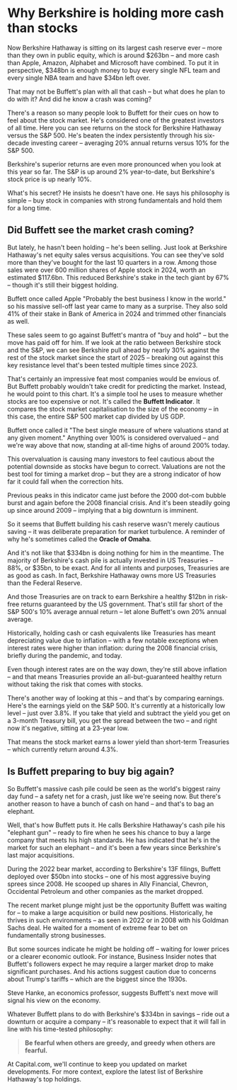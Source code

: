 # Why Berkshire is holding more cash than stocks

Now Berkshire Hathaway is sitting on its largest cash reserve ever – more than they own in public equity, which is around $263bn – and more cash than Apple, Amazon, Alphabet and Microsoft have combined. To put it in perspective, $348bn is enough money to buy every single NFL team and every single NBA team and have $34bn left over.

That may not be Buffett's plan with all that cash – but what does he plan to do with it? And did he know a crash was coming?

There's a reason so many people look to Buffett for their cues on how to feel about the stock market. He's considered one of the greatest investors of all time. Here you can see returns on the stock for Berkshire Hathaway versus the S&P 500. He's beaten the index persistently through his six-decade investing career – averaging 20% annual returns versus 10% for the S&P 500.

Berkshire's superior returns are even more pronounced when you look at this year so far. The S&P is up around 2% year-to-date, but Berkshire's stock price is up nearly 10%.

What's his secret? He insists he doesn't have one. He says his philosophy is simple – buy stock in companies with strong fundamentals and hold them for a long time.

## Did Buffett see the market crash coming?

But lately, he hasn't been holding – he's been selling. Just look at Berkshire Hathaway's net equity sales versus acquisitions. You can see they've sold more than they've bought for the last 10 quarters in a row. Among those sales were over 600 million shares of Apple stock in 2024, worth an estimated $117.6bn. This reduced Berkshire's stake in the tech giant by 67% – though it's still their biggest holding.

Buffett once called Apple "Probably the best business I know in the world." so his massive sell-off last year came to many as a surprise. They also sold 41% of their stake in Bank of America in 2024 and trimmed other financials as well.

These sales seem to go against Buffett's mantra of "buy and hold" – but the move has paid off for him. If we look at the ratio between Berkshire stock and the S&P, we can see Berkshire pull ahead by nearly 30% against the rest of the stock market since the start of 2025 – breaking out against this key resistance level that's been tested multiple times since 2023.

That's certainly an impressive feat most companies would be envious of. But Buffett probably wouldn't take credit for predicting the market. Instead, he would point to this chart. It's a simple tool he uses to measure whether stocks are too expensive or not. It's called the **Buffett Indicator**. It compares the stock market capitalisation to the size of the economy – in this case, the entire S&P 500 market cap divided by US GDP.

Buffett once called it "The best single measure of where valuations stand at any given moment." Anything over 100% is considered overvalued – and we're way above that now, standing at all-time highs of around 200% today.

This overvaluation is causing many investors to feel cautious about the potential downside as stocks have begun to correct. Valuations are not the best tool for timing a market drop – but they are a strong indicator of how far it could fall when the correction hits.

Previous peaks in this indicator came just before the 2000 dot-com bubble burst and again before the 2008 financial crisis. And it's been steadily going up since around 2009 – implying that a big downturn is imminent.

So it seems that Buffett building his cash reserve wasn't merely cautious saving – it was deliberate preparation for market turbulence. A reminder of why he's sometimes called the **Oracle of Omaha**.

And it's not like that $334bn is doing nothing for him in the meantime. The majority of Berkshire's cash pile is actually invested in US Treasuries – 88%, or $35bn, to be exact. And for all intents and purposes, Treasuries are as good as cash. In fact, Berkshire Hathaway owns more US Treasuries than the Federal Reserve.

And those Treasuries are on track to earn Berkshire a healthy $12bn in risk-free returns guaranteed by the US government. That's still far short of the S&P 500's 10% average annual return – let alone Buffett's own 20% annual average.

Historically, holding cash or cash equivalents like Treasuries has meant depreciating value due to inflation – with a few notable exceptions when interest rates were higher than inflation: during the 2008 financial crisis, briefly during the pandemic, and today.

Even though interest rates are on the way down, they're still above inflation – and that means Treasuries provide an all-but-guaranteed healthy return without taking the risk that comes with stocks.

There's another way of looking at this – and that's by comparing earnings. Here's the earnings yield on the S&P 500. It's currently at a historically low level – just over 3.8%. If you take that yield and subtract the yield you get on a 3-month Treasury bill, you get the spread between the two – and right now it's negative, sitting at a 23-year low.

That means the stock market earns a lower yield than short-term Treasuries – which currently return around 4.3%.

## Is Buffett preparing to buy big again?

So Buffett's massive cash pile could be seen as the world's biggest rainy day fund – a safety net for a crash, just like we're seeing now. But there's another reason to have a bunch of cash on hand – and that's to bag an elephant.

Well, that's how Buffett puts it. He calls Berkshire Hathaway's cash pile his "elephant gun" – ready to fire when he sees his chance to buy a large company that meets his high standards. He has indicated that he's in the market for such an elephant – and it's been a few years since Berkshire's last major acquisitions.

During the 2022 bear market, according to Berkshire's 13F filings, Buffett deployed over $50bn into stocks – one of his most aggressive buying sprees since 2008. He scooped up shares in Ally Financial, Chevron, Occidental Petroleum and other companies as the market dropped.

The recent market plunge might just be the opportunity Buffett was waiting for – to make a large acquisition or build new positions. Historically, he thrives in such environments – as seen in 2022 or in 2008 with his Goldman Sachs deal. He waited for a moment of extreme fear to bet on fundamentally strong businesses.

But some sources indicate he might be holding off – waiting for lower prices or a clearer economic outlook. For instance, Business Insider notes that Buffett's followers expect he may require a larger market drop to make significant purchases. And his actions suggest caution due to concerns about Trump's tariffs – which are the biggest since the 1930s.

Steve Hanke, an economics professor, suggests Buffett's next move will signal his view on the economy.

Whatever Buffett plans to do with Berkshire's $334bn in savings – ride out a downturn or acquire a company – it's reasonable to expect that it will fall in line with his time-tested philosophy:

> **Be fearful when others are greedy, and greedy when others are fearful.**

At Capital.com, we'll continue to keep you updated on market developments. For more context, explore the latest list of Berkshire Hathaway's top holdings. 